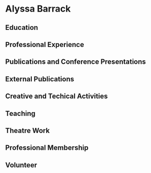 # Alyssa Barrack

## Education

## Professional Experience

## Publications and Conference Presentations

## External Publications

## Creative and Techical Activities

## Teaching

## Theatre Work

## Professional Membership

## Volunteer 

